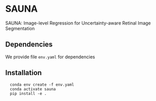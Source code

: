 # SAUNA
SAUNA: Image-level Regression for Uncertainty-aware Retinal Image Segmentation

## Dependencies

We provide file `env.yaml` for dependencies

## Installation
      conda env create -f env.yaml
      conda activate sauna
      pip install -e .
